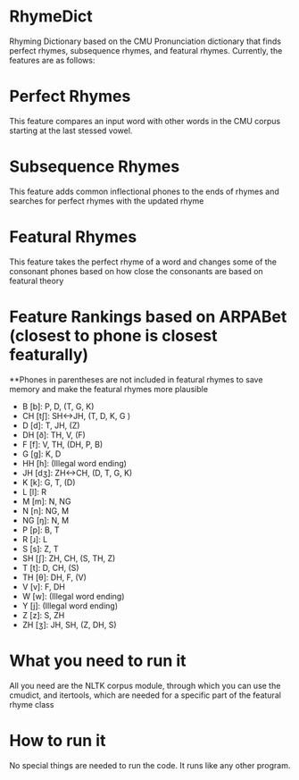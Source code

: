 # RhymeDict
Rhyming Dictionary based on the CMU Pronunciation dictionary that finds perfect rhymes, subsequence rhymes, and featural rhymes. Currently, the features are as follows:

# Perfect Rhymes
This feature compares an input word with other words in the CMU corpus starting at the last stessed vowel.

# Subsequence Rhymes
This feature adds common inflectional phones to the ends of rhymes and searches for perfect rhymes with the updated rhyme

#  Featural Rhymes
This feature takes the perfect rhyme of a word and changes some of the consonant phones based on how close the consonants are based on featural theory

# Feature Rankings based on ARPABet (closest to phone is closest featurally)
**Phones in parentheses are not included in featural rhymes to save memory and make the featural rhymes more plausible

- B \[b\]: P, D, (T, G, K)
- CH \[tʃ\]: SH<->JH, (T, D, K, G )
- D \[d\]: T, JH, (Z)
- DH \[ð\]: TH, V, (F)
- F \[f\]: V, TH, (DH, P, B)
- G \[g\]: K, D
- HH \[h\]: (Illegal word ending)
- JH \[dʒ\]: ZH<->CH, (D, T, G, K)
- K \[k\]: G, T, (D)
- L \[l\]: R
- M \[m\]: N, NG
- N \[n\]: NG, M
- NG \[ŋ\]: N, M
- P \[p\]: B, T
- R \[ɹ\]: L
- S \[s\]: Z, T
- SH \[ʃ\]: ZH, CH, (S, TH, Z)
- T \[t\]: D, CH, (S)
- TH \[θ\]: DH, F, (V)
- V \[v\]: F, DH
- W \[w\]: (Illegal word ending)
- Y \[j\]: (Illegal word ending)
- Z \[z\]: S, ZH
- ZH \[ʒ\]: JH, SH, (Z, DH, S)

# What you need to run it
All you need are the NLTK corpus module, through which you can use the cmudict, and itertools, which are needed for a specific part of the featural rhyme class

# How to run it
No special things are needed to run the code. It runs like any other program.
